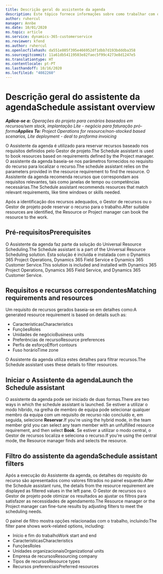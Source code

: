 ```yaml
---
title: Descrição geral do assistente da agenda
description: Este tópico fornece informações sobre como trabalhar com o Assistente da agenda para reservar recursos.
author: ruhercul
manager: Annbe
ms.date: 10/01/2020
ms.topic: article
ms.service: dynamics-365-customerservice
ms.reviewer: kfend
ms.author: ruhercul
ms.openlocfilehash: da551e805f395e466952df1dbb7d193bdddba358
ms.sourcegitcommit: 11a61db54119503e82faec5f99c4273e8d1247e5
ms.translationtype: HT
ms.contentlocale: pt-PT
ms.lasthandoff: 10/16/2020
ms.locfileid: "4082260"
---
```

# <a name="schedule-assistant-overview"></a><span data-ttu-id="ad005-103">Descrição geral do assistente da agenda</span><span class="sxs-lookup"><span data-stu-id="ad005-103">Schedule assistant overview</span></span>

<span data-ttu-id="ad005-104">_**Aplica-se a:** Operações do projeto para cenários baseados em recursos/sem stock, implantação Lite - negócio para faturação pró-forma_</span><span class="sxs-lookup"><span data-stu-id="ad005-104">_**Applies To:** Project Operations for resource/non-stocked based scenarios, Lite deployment - deal to proforma invoicing_</span></span>

<span data-ttu-id="ad005-105">O Assistente da agenda é utilizado para reservar recursos baseado nos requisitos definidos pelo Gestor de projeto.</span><span class="sxs-lookup"><span data-stu-id="ad005-105">The Schedule assistant is used to book resources based on requirements defined by the Project manager.</span></span> <span data-ttu-id="ad005-106">O assistente da agenda baseia-se nos parâmetros fornecidos no requisito do recurso para localizar o recurso.</span><span class="sxs-lookup"><span data-stu-id="ad005-106">The schedule assistant relies on the parameters provided in the resource requirement to find the resource.</span></span> <span data-ttu-id="ad005-107">O Assistente da agenda recomenda recursos que correspondam aos requisitos relevantes, tais como janelas de tempo ou competências necessárias.</span><span class="sxs-lookup"><span data-stu-id="ad005-107">The Schedule assistant recommends resources that match relevant requirements, like time windows or skills needed.</span></span>

<span data-ttu-id="ad005-108">Após a identificação dos recursos adequados, o Gestor de recursos ou o Gestor de projeto pode reservar o recurso para o trabalho.</span><span class="sxs-lookup"><span data-stu-id="ad005-108">After suitable resources are identified, the Resource or Project manager can book the resource to the work.</span></span>

## <a name="prerequisites"></a><span data-ttu-id="ad005-109">Pré-requisitos</span><span class="sxs-lookup"><span data-stu-id="ad005-109">Prerequisites</span></span>

<span data-ttu-id="ad005-110">O Assistente da agenda faz parte da solução do Universal Resource Scheduling.</span><span class="sxs-lookup"><span data-stu-id="ad005-110">The Schedule assistant is a part of the Universal Resource Scheduling solution.</span></span> <span data-ttu-id="ad005-111">Esta solução é incluída e instalada com o Dynamics 365 Project Operations, Dynamics 365 Field Service e Dynamics 365 Customer Service.</span><span class="sxs-lookup"><span data-stu-id="ad005-111">This solution is included and installed with Dynamics 365 Project Operations, Dynamics 365 Field Service, and Dynamics 365 Customer Service.</span></span>

## <a name="matching-requirements-and-resources"></a><span data-ttu-id="ad005-112">Requisitos e recursos correspondentes</span><span class="sxs-lookup"><span data-stu-id="ad005-112">Matching requirements and resources</span></span>

<span data-ttu-id="ad005-113">Um requisito de recursos gerados baseia-se em detalhes como:</span><span class="sxs-lookup"><span data-stu-id="ad005-113">A generated resource requirement is based on details such as:</span></span>

-   <span data-ttu-id="ad005-114">Características</span><span class="sxs-lookup"><span data-stu-id="ad005-114">Characteristics</span></span>
-   <span data-ttu-id="ad005-115">Funções</span><span class="sxs-lookup"><span data-stu-id="ad005-115">Roles</span></span>
-   <span data-ttu-id="ad005-116">Unidades de negócio</span><span class="sxs-lookup"><span data-stu-id="ad005-116">Business units</span></span>
-   <span data-ttu-id="ad005-117">Preferências de recurso</span><span class="sxs-lookup"><span data-stu-id="ad005-117">Resource preferences</span></span>
-   <span data-ttu-id="ad005-118">Perfis de esforço</span><span class="sxs-lookup"><span data-stu-id="ad005-118">Effort contours</span></span>
-   <span data-ttu-id="ad005-119">Fuso horário</span><span class="sxs-lookup"><span data-stu-id="ad005-119">Time zone</span></span>

<span data-ttu-id="ad005-120">O Assistente da agenda utiliza estes detalhes para filtrar recursos.</span><span class="sxs-lookup"><span data-stu-id="ad005-120">The Schedule assistant uses these details to filter resources.</span></span>

## <a name="launch-the-schedule-assistant"></a><span data-ttu-id="ad005-121">Iniciar o Assistente da agenda</span><span class="sxs-lookup"><span data-stu-id="ad005-121">Launch the Schedule assistant</span></span>

<span data-ttu-id="ad005-122">O assistente da agenda pode ser iniciado de duas formas.</span><span class="sxs-lookup"><span data-stu-id="ad005-122">There are two ways in which the schedule assistant is launched.</span></span> <span data-ttu-id="ad005-123">Se estiver a utilizar o modo híbrido, na grelha de membro de equipa pode selecionar qualquer membro da equipa com um requisito de recurso não concluído e, em seguida, selecione **Reservar**.</span><span class="sxs-lookup"><span data-stu-id="ad005-123">If you're using the hybrid mode, in the team member grid you can select any team member with an unfulfilled resource requirement, and then select **Book**.</span></span> <span data-ttu-id="ad005-124">Se estiver a utilizar o modo central, o Gestor de recursos localiza e seleciona o recurso.</span><span class="sxs-lookup"><span data-stu-id="ad005-124">If you're using the central mode, the Resource manager finds and selects the resource.</span></span>

## <a name="schedule-assistant-filters"></a><span data-ttu-id="ad005-125">Filtro do assistente da agenda</span><span class="sxs-lookup"><span data-stu-id="ad005-125">Schedule assistant filters</span></span>

<span data-ttu-id="ad005-126">Após a execução do Assistente da agenda, os detalhes do requisito do recurso são apresentados como valores filtrados no painel esquerdo.</span><span class="sxs-lookup"><span data-stu-id="ad005-126">After the Schedule assistant runs, the details from the resource requirement are displayed as filtered values in the left pane.</span></span> <span data-ttu-id="ad005-127">O Gestor de recursos ou o Gestor de projeto pode otimizar os resultados ao ajustar os filtros para satisfazer as necessidades de agendamento.</span><span class="sxs-lookup"><span data-stu-id="ad005-127">The Resource manager or the Project manager can fine-tune results by adjusting filters to meet the scheduling needs.</span></span>

<span data-ttu-id="ad005-128">O painel de filtro mostra opções relacionadas com o trabalho, incluindo:</span><span class="sxs-lookup"><span data-stu-id="ad005-128">The filter pane shows work-related options, including:</span></span>

-   <span data-ttu-id="ad005-129">Início e fim do trabalho</span><span class="sxs-lookup"><span data-stu-id="ad005-129">Work start and end</span></span>
-   <span data-ttu-id="ad005-130">Características</span><span class="sxs-lookup"><span data-stu-id="ad005-130">Characteristics</span></span>
-   <span data-ttu-id="ad005-131">Funções</span><span class="sxs-lookup"><span data-stu-id="ad005-131">Roles</span></span>
-   <span data-ttu-id="ad005-132">Unidades organizacionais</span><span class="sxs-lookup"><span data-stu-id="ad005-132">Organizational units</span></span>
-   <span data-ttu-id="ad005-133">Empresa de recursos</span><span class="sxs-lookup"><span data-stu-id="ad005-133">Resourcing company</span></span>
-   <span data-ttu-id="ad005-134">Tipos de recursos</span><span class="sxs-lookup"><span data-stu-id="ad005-134">Resource types</span></span>
-   <span data-ttu-id="ad005-135">Recursos preferenciais</span><span class="sxs-lookup"><span data-stu-id="ad005-135">Preferred resources</span></span>
